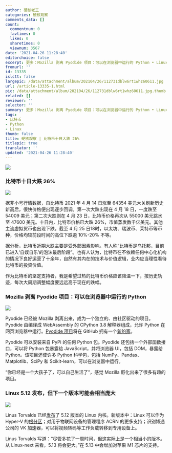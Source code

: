```yaml
---
author: 硬核老王
categories: 硬核观察
comments_data: []
count:
  commentnum: 0
  favtimes: 0
  likes: 0
  sharetimes: 0
  viewnum: 3567
date: '2021-04-26 11:28:40'
editorchoice: false
excerpt: 更多：Mozilla 剥离 Pyodide 项目：可以在浏览器中运行的 Python • Linux 5.12 发布，但下一个版本可能会相当庞大
fromurl: ''
id: 13335
islctt: false
largepic: /data/attachment/album/202104/26/112731dblw6rt1whz60611.jpg
url: /article-13335-1.html
pic: /data/attachment/album/202104/26/112731dblw6rt1whz60611.jpg.thumb.jpg
related: []
reviewer: ''
selector: ''
summary: 更多：Mozilla 剥离 Pyodide 项目：可以在浏览器中运行的 Python • Linux 5.12 发布，但下一个版本可能会相当庞大
tags:
- 比特币
- Python
- Linux
thumb: false
title: 硬核观察 | 比特币十日大跌 26%
titlepic: true
translator: ''
updated: '2021-04-26 11:28:40'
---
```


![](/data/attachment/album/202104/26/112731dblw6rt1whz60611.jpg)


### 比特币十日大跌 26%


![](/data/attachment/album/202104/26/112744z6zjbeeorj44zxjb.jpg)


据非小号行情数据，自比特币 2021 年 4 月 14 日涨至 64354 美元大关刷新历史新高后，很快价格便出现逐步回调。第一次大跌出现在 4 月 18 日，一度跌至 54009 美元；第二次大跌则在 4 月 23 日，比特币价格再次从 55000 美元跳水至 47600 美元。十日内，比特币价格已大跌 26%，市值蒸发数千亿美元。其他主流虚拟货币也出现下跌。截至 4 月 25 日18时，以太坊、瑞波币、莱特币等币种，价格均较前段时间的高位下跌逾 10%-20% 不等。


据分析，比特币近期大跌主要是受外部因素影响。有人称“比特币是乌托邦，目前已进入‘自娱自乐’的泡沫最后阶段”。也有人认为，比特币在不依赖任何中心化机构的情况下良好运营了十余年，自然有其内在的技术与价值逻辑，业内应当理性看待比特币的投资价值。


作为比特币的坚定支持者，我是希望过热的比特币价格应该降温一下，按历史轨迹，每次大周期调整幅度要远远高于现在的跌幅。 


### Mozilla 剥离 Pyodide 项目：可以在浏览器中运行的 Python


![](/data/attachment/album/202104/26/112802go374e18ee7w4799.jpg)


Pyodide 已经被 Mozilla 剥离出来，成为一个独立的、由社区驱动的项目。Pyodide 由编译成 WebAssembly 的 CPython 3.8 解释器组成，允许 Python 在网页浏览器中运行。[Pyodide 项目](https://pyodide.org/)将在 GitHub 拥有一个[新的家](https://github.com/pyodide)。


Pyodide 可以安装来自 PyPi 的任何 Python 包。Pyodide 还包括一个外部函数接口，可以将 Python 包暴露给 JavaScript，并将浏览器 UI，包括 DOM，暴露给 Python。该项目还使许多 Python 科学包，包括 NumPy、Pandas、Matplotlib、SciPy 和 Scikit-learn，可以在浏览器中运行。


“你已经是一个大孩子了，可以自己生活了”，感觉 Mozilla 孵化出来了很多有趣的项目。


### Linux 5.12 发布，但下一个版本可能会相当庞大


![](/data/attachment/album/202104/26/112820umzm57bh8bd53ma8.jpg)


Linus Torvalds 已经[发布](http://lkml.iu.edu/hypermail/linux/kernel/2104.3/00596.html)了 5.12 版本的 Linux 内核。新版本中：Linux 可以作为 Hyper-V 的[根分区](https://www.theregister.com/2021/02/17/linux_as_root_partition_on_hyper_v/)；对用于物联网设备的管理程序 ACRN 的更多支持；识别博通公司的 VK 加速器，可以将视频转码等工作负载转移到专用设备上。


Linus Torvalds 写道：“尽管多花了一周时间，但这实际上是一个相当小的版本。从 Linux-next 来看，5.13 将会更大。”在 5.13 中会增加对苹果 M1 芯片的支持。